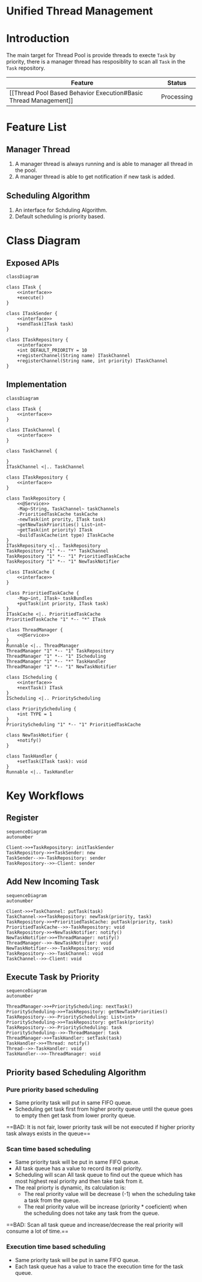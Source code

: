 Unified Thread Management
======

# Introduction
The main target for Thread Pool is provide threads to execte `Task` by priority, there is a manager thread has resposiblity to scan all `Task` in the `Task` repository.

| Feature | Status |
| ------ | ------ |
| [[Thread Pool  Based Behavior Execution#Basic Thread Management]] | Processing |

# Feature List
## Manager Thread
1. A manager thread is always running and is able to manager all thread in the pool.
2. A manager thread is able to get notification if new task is added.

## Scheduling Algorithm
1. An interface for Schduling Algorithm.
2. Default scheduling is priority based.
# Class Diagram
## Exposed APIs
```mermaid
classDiagram

class ITask {
	<<interface>>
	+execute()
}

class ITaskSender {
	<<interface>>
	+sendTask(ITask task)
}

class ITaskRepository {
	<<interface>>
	+int DEFAULT_PRIORITY = 10
	+registerChannel(String name) ITaskChannel
	+registerChannel(String name, int priority) ITaskChannel
}
```

## Implementation

```mermaid
classDiagram

class ITask {
	<<interface>>
}

class ITaskChannel {
	<<interface>>
}

class TaskChannel {
	
}
ITaskChannel <|.. TaskChannel

class ITaskRepository {
	<<interface>>
}

class TaskRepository {
	<<@Service>>
	-Map~String, TaskChannel~ taskChannels
	-PrioritiedTaskCache taskCache
	-newTask(int prority, ITask task)
	~getNewTaskPriorities() List~int~
	~getTask(int priority) ITask
	~buildTaskCache(int type) ITaskCache
}
ITaskRepository <|.. TaskRepository
TaskRepository "1" *-- "*" TaskChannel
TaskRepository "1" *-- "1" PrioritiedTaskCache
TaskRepository "1" *-- "1" NewTaskNotifier

class ITaskCache {
	<<interface>>
}

class PrioritiedTaskCache {
	-Map~int, ITask~ taskBundles
	+putTask(int priority, ITask task)
}
ITaskCache <|.. PrioritiedTaskCache
PrioritiedTaskCache "1" *-- "*" ITask

class ThreadManager {
	<<@Service>>
}
Runnable <|.. ThreadManager
ThreadManager "1" *-- "1" TaskRepository
ThreadManager "1" *-- "1" IScheduling
ThreadManager "1" *-- "*" TaskHandler
ThreadManager "1" *-- "1" NewTaskNotifier

class IScheduling {
	<<interface>>
	+nextTask() ITask
}
IScheduling <|.. PriorityScheduling

class PriorityScheduling {
	+int TYPE = 1
}
PriorityScheduling "1" *-- "1" PrioritiedTaskCache

class NewTaskNotifier {
	+notify()
}

class TaskHandler {
	+setTask(ITask task): void
}
Runnable <|.. TaskHandler
```
# Key Workflows
## Register
```mermaid
sequenceDiagram
autonumber

Client->>+TaskRepository: initTaskSender
TaskRepository->>+TaskSender: new
TaskSender-->>-TaskRepository: sender
TaskRepository-->>-Client: sender
```

## Add New Incoming Task
```mermaid
sequenceDiagram
autonumber

Client->>+TaskChannel: putTask(task)
TaskChannel->>+TaskRepository: newTask(priority, task)
TaskRepository->>+PrioritiedTaskCache: putTask(priority, task)
PrioritiedTaskCache-->>-TaskRepository: void
TaskRepository->>+NewTaskNotifier: notify()
NewTaskNotifier->>+ThreadManager: notify()
ThreadManager-->>-NewTaskNotifier: void
NewTaskNotifier-->>-TaskRepository: void
TaskRepository-->>-TaskChannel: void
TaskChannel-->>-Client: void
```
## Execute Task by Priority
```mermaid
sequenceDiagram
autonumber

ThreadManager->>+PriorityScheduling: nextTask()
PriorityScheduling->>+TaskRepository: getNewTaskPriorities()
TaskRepository-->>-PriorityScheduling: List<int>
PriorityScheduling->>+TaskRepository: getTask(priority)
TaskRepository-->>-PriorityScheduling: task
PriorityScheduling-->>-ThreadManager: task
ThreadManager->>+TaskHandler: setTask(task)
TaskHandler->>+Thread: notify()
Thread-->>-TaskHandler: void
TaskHandler-->>-ThreadManager: void
```
## Priority based Scheduling Algorithm
### Pure priority based scheduling
* Same priority task will put in same FIFO queue.
* Scheduling get task first from higher prority queue until the queue goes to empty then get task from lower prority queue.

==BAD: It is not fair, lower priority task will be not executed if higher priority task always exists in the queue==

### Scan time based scheduling
* Same priority task will be put in same FIFO queue.
* All task queue has a value to record its real priority.
* Scheduling will scan All task queue to find out the queue which has most highest real priority and then take task from it.
* The real priorty is dynamic, its calculation is:
	* The real priority value will be decrease (-1) when the scheduling take a task from the queue.
	* The real priority value will be increase (priority * coeficient) when the scheduling does not take any task from the queue.

==BAD: Scan all task queue and increase/decrease the real priority will consume a lot of time.==

### Execution time based scheduling
* Same priority task will be put in same FIFO queue.
* Each task queue has a value to trace the execution time for the task queue.